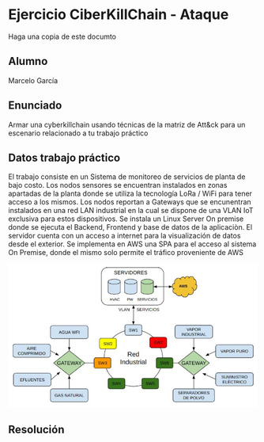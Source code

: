 # Ejercicio CiberKillChain - Ataque

Haga una copia de este documto

## Alumno

Marcelo García

## Enunciado

Armar una cyberkillchain usando técnicas de la matriz de Att&ck para un escenario relacionado a tu trabajo práctico


## Datos trabajo práctico

El trabajo consiste en un Sistema de monitoreo de servicios de planta de bajo costo. Los nodos sensores se encuentran instalados en zonas apartadas de la planta donde se utiliza la tecnología LoRa / WiFi para tener acceso a los mismos.
Los nodos reportan a Gateways que se encunentran instalados en una red LAN industrial en la cual se dispone de una VLAN IoT exclusiva para estos dispositivos.
Se instala un Linux Server On premise donde se ejecuta el Backend, Frontend y base de datos de la aplicaciòn.
El servidor cuenta con un acceso a internet para la visualización de datos desde el exterior.
Se implementa en AWS una SPA para el acceso al sistema On Premise, donde el mismo solo permite el tráfico proveniente de AWS

![](CIBS_ESQUEMARED.jpg)

## Resolución



